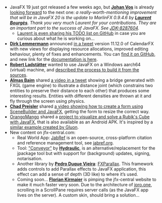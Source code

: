 * JavaFX 19 just got released a few weeks ago, but [**Johan Vos**](https://twitter.com/johanvos) is already [looking forward](https://twitter.com/johanvos/status/1575159889994911744?t=PJn2au0k_icq2qseeLVOXA&s=09) to the next one: *a really-worth-mentioning improvement that will be in JavaFX 20 is the update to MarlinFX 0.9.4.6 by [**Laurent Bourgès**](https://twitter.com/laurent_bourges). Thank you very much Laurent for your contributions. They are an important part to the success of JavaFX. See [JDK-8287604](https://bugs.openjdk.org/browse/JDK-8287604).*
  * [Laurent is even sharing his TODO list on GitHub](https://github.com/users/bourgesl/projects/1/views/1) in case you are curious about what he is working on... 
* [**Dirk Lemmermann**](https://twitter.com/dlemmermann) announced [in a tweet](https://twitter.com/dlemmermann/status/1576974458761486338) version 11.12.0 of CalendarFX with new views for displaying resource allocations, improved editing behaviour, plenty of fixes and enhancements. You can [find it on GitHub](https://github.com/dlsc-software-consulting-gmbh/CalendarFX), and new link for the [documentation is here](https://dlsc-software-consulting-gmbh.github.io/CalendarFX/).
* [**Robert Ladstätter**](https://twitter.com/rladstaetter) wanted to use JavaFX on a Windows aarch64 (virtual) machine, and [described the process to build it from the sources](http://ladstatt.blogspot.com/2022/10/a-javafx-fanboy-forgets-about-his.html).
* [**Almas Baim**](https://twitter.com/AlmasBaim/status/1576154186315882496) shared [a video in a tweet](https://twitter.com/AlmasBaim/status/1576154186315882496) showing a bridge generated with FXGL (game engine) to illustrate a distance joint (which constrains two entities to preserve their distance to each other) that produces some interesting results. Entities with different densities are thrown at it and fly through the screen using physics.
* [**Chad Preisler**](https://twitter.com/cpreisler) shared [a video showing how to create a form using SceneBuilder and JavaFX](https://www.youtube.com/watch?v=auao5UNrUcg), getting the form to resize the correct way.
* [OrangoMango](https://twitter.com/orango_mango) shared a [project to visualize and solve a Rubik's Cube with JavaFX](https://github.com/OrangoMango/RubikCube), that is also available as an Android APK. It's inspired by a [similar example created by Gluon](https://github.com/gluonhq/gluon-samples/tree/master/rubiks-cube).
* New content on jfx-central.com:
  * Real World App: [JabRef](https://www.jfx-central.com/real_world/jabref) is an open-source, cross-platform citation and reference management tool, see [jabref.org](https://www.jabref.org/).
  * Tool: ["Conveyor"](https://www.jfx-central.com/tools/conveyor) by [**Hydraulic**](https://twitter.com/HydraulicCorp), is an alternative/replacement for the jpackage tool but with support for (background) updates, signing, notarisation.
  * Another library by [**Pedro Duque Vieira**](https://twitter.com/P_Duke): [FXParallax](https://www.jfx-central.com/libraries/fxparallax). This framework adds controls to add Parallax effects to JavaFX application, this effect can add a sense of depth (3D like) to where it’s used.
  * Coming soon... [**Florian Kirmaier**](https://twitter.com/FlorianKirmaier) is pimping the jfx-central website to make it much faster very soon. Due to the architecture of [jpro.one](https://www.jpro.one/), scrolling in a ScrollPane requires server calls (as the JavaFX app lives on the server). A custom skin, should bring a solution...
